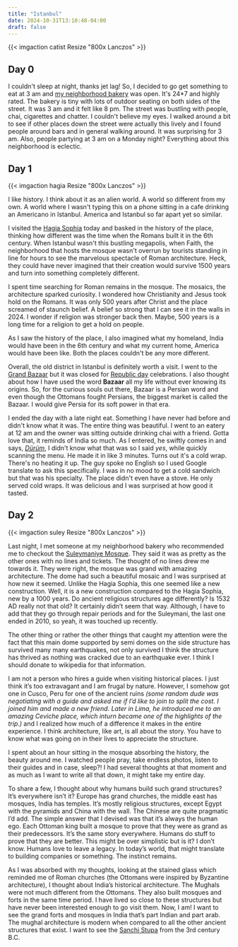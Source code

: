 ```yaml
---
title: "Istanbul"
date: 2024-10-31T13:10:48-04:00
draft: false
---
```


{{< imgaction catist Resize "800x Lanczos" >}}

## Day 0
I couldn't sleep at night, thanks jet lag! So, I decided to go get something to eat at 3 am and [my neighborhood bakery](https://maps.app.goo.gl/PhBcWYYj3Qd6JscC6) was open. It's 24*7 and highly rated. The bakery is tiny with lots of outdoor seating on both sides of the street. It was 3 am and it felt like 8 pm. The street was bustling with people, chai, cigarettes and chatter. I couldn't believe my eyes. I walked around a bit to see if other places down the street were actually this lively and I found people around bars and in general walking around. It was surprising for 3 am. Also, people partying at 3 am on a Monday night? Everything about this neighborhood is eclectic. 

## Day 1


{{< imgaction hagia Resize "800x Lanczos" >}}

I like history. I think about it as an alien world. A world so different from my own. A world where I wasn't typing this on a phone sitting in a cafe drinking an Americano in Istanbul. America and Istanbul so far apart yet so similar.

I visited the [Hagia Sophia](https://en.wikipedia.org/wiki/Hagia_Sophia) today and basked in the history of the place, thinking how different was the time when the Romans built it in the 6th century. When Istanbul wasn't this bustling megapolis, when Faith, the neighborhood that hosts the mosque wasn't overrun by tourists standing in line for hours to see the marvelous spectacle of Roman architecture. Heck, they could have never imagined that their creation would survive 1500 years and turn into something completely different.

I spent time searching for Roman remains in the mosque. The mosaics, the architecture sparked curiosity. I wondered how Christianity and Jesus took hold on the Romans. It was only 500 years after Christ and the place screamed of staunch belief. A belief so strong that I can see it in the walls in 2024. I wonder if religion was stronger back then. Maybe, 500 years is a long time for a religion to get a hold on people. 

As I saw the history of the place, I also imagined what my homeland, India would have been in the 6th century and what my current home, America would have been like. Both the places couldn't be any more different. 

Overall, the old district in Istanbul is definitely worth a visit. I went to the [Grand Bazaar](https://en.wikipedia.org/wiki/Grand_Bazaar,_Istanbul) but it was closed for [Republic day](https://en.wikipedia.org/wiki/Republic_Day_(Turkey)) celebrations. I also thought about how I have used the word **Bazaar** all my life without ever knowing its origins. So, for the curious souls out there, Bazaar is a Persian word and even though the Ottomans fought Persians, the biggest market is called the Bazaar. I would give Persia for its soft power in that era.

I ended the day with a late night eat. Something I have never had before and didn't know what it was. The entire thing was beautiful. I went to an eatery at 12 am and the owner was sitting outside drinking chai with a friend. Gotta love that, it reminds of India so much. As I entered, he swiftly comes in and says, *[Dürüm](https://en.wikipedia.org/wiki/D%C3%BCr%C3%BCm)*, I didn't know what that was so I said *yes*, while quickly scanning the menu. He made it in like 3 minutes. Turns out it's a cold wrap. There's no heating it up. The guy spoke no English so I used Google translate to ask this specifically. I was in no mood to get a cold sandwich but that was his specialty. The place didn't even have a stove. He only served cold wraps. It was delicious and I was surprised at how good it tasted.

## Day 2


{{< imgaction suley Resize "800x Lanczos" >}}

Last night, I met someone at my neighborhood bakery who recommended me to checkout the [Suleymaniye Mosque](https://tr.wikipedia.org/wiki/S%C3%BCleymaniye_Camii). They said it was as pretty as the other ones with no lines and tickets. The thought of no lines drew me towards it. They were right, the mosque was grand with amazing architecture. The dome had such a beautiful mosaic and I was surprised at how new it seemed. Unlike the Hagia Sophia, this one seemed like a new construction. Well, it is a new construction compared to the Hagia Sophia, new by a 1000 years. Do ancient religious structures age differently? Is 1532 AD really not that old? It certainly didn’t seem that way. Although, I have to add that they go through repair periods and for the Suleymani, the last one ended in 2010, so yeah, it was touched up recently. 

The other thing or rather the other things that caught my attention were the fact that this main dome supported by semi domes on the side structure has survived many many earthquakes, not only survived I think the structure has thrived as nothing was cracked due to an earthquake ever. I think I should donate to wikipedia for that information.

I am not a person who hires a guide when visiting historical places. I just think it’s too extravagant and I am frugal by nature. However, I somehow got one in Cusco, Peru for one of the ancient ruins *(some random dude was negotiating with a guide and asked me if I’d like to join to split the cost. I joined him and made a new friend. Later in Lima, he introduced me to an amazing Ceviche place, which inturn became one of the highlights of the trip.)* and I realized how much of a difference it makes in the entire experience. I think architecture, like art, is all about the story. You have to know what was going on in their lives to appreciate the structure. 

I spent about an hour sitting in the mosque absorbing the history, the beauty around me. I watched people pray, take endless photos, listen to their guides and in case, sleep?! I had several thoughts at that moment and as much as I want to write all that down, it might take my entire day. 

To share a few, I thought about why humans build such grand structures? It’s everywhere isn’t it? Europe has grand churches, the middle east has mosques, India has temples. It’s mostly religious structures, except Egypt with the pyramids and China with the wall. The Chinese are quite pragmatic I’d add. The simple answer that I devised was that it’s always the human ego. Each Ottoman king built a mosque to prove that they were as grand as their predecessors. It’s the same story everywhere. Humans do stuff to prove that they are better. This might be over simplistic but is it? I don’t know. Humans love to leave a legacy. In today’s world, that might translate to building companies or something. The instinct remains.

As I was absorbed with my thoughts, looking at the stained glass which reminded me of Roman churches (the Ottomans were inspired by Byzantine architecture), I thought about India’s historical architecture. The Mughals were not much different from the Ottomans. They also built mosques and forts in the same time period. I have lived so close to these structures but have never been interested enough to go visit them. Now, I am! I want to see the grand forts and mosques in India that’s part Indian and part arab. The mughal architecture is modern when compared to all the other ancient structures that exist. I want to see the [Sanchi Stupa](https://en.wikipedia.org/wiki/Sanchi) from the 3rd century B.C.
